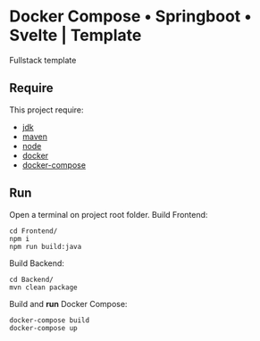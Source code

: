 # Docker Compose • Springboot • Svelte | Template
Fullstack template

## Require
This project require:
- [jdk](https://www.oracle.com/technetwork/java/javase/downloads/index.html)
- [maven](https://maven.apache.org/download.cgi)
- [node](https://nodejs.org/it/download/)
- [docker](https://docs.docker.com/)
- [docker-compose](https://docs.docker.com/compose/)

## Run
Open a terminal on project root folder.
Build Frontend:
```
cd Frontend/
npm i
npm run build:java
```
Build Backend:
```
cd Backend/
mvn clean package
```

Build and **run** Docker Compose:
```
docker-compose build
docker-compose up
```